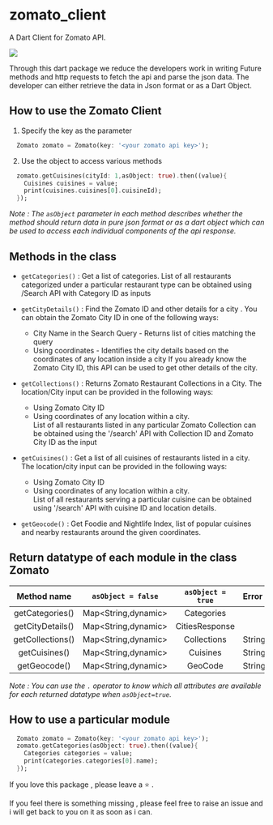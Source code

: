 # zomato_client

A Dart Client for Zomato API.

![](https://github.com/infiniteoverflow/Zomato-Client/blob/main/%20banner.png)

Through this dart package we reduce the developers work in writing Future methods and http requests to fetch the api and parse the json data. The developer can either retrieve the data in Json format or as a Dart Object.

## How to use the Zomato Client

1. Specify the key as the parameter

```dart
  Zomato zomato = Zomato(key: '<your zomato api key>');
```

2. Use the object to access various methods

```dart
  zomato.getCuisines(cityId: 1,asObject: true).then((value){
    Cuisines cuisines = value;
    print(cuisines.cuisines[0].cuisineId);
  });
```

*Note : The `asObject` parameter in each method describes whether the method should return data in pure json format or as a dart object which can be used to access each individual components of the api response.*

## Methods in the class

- `getCategories()` : Get a list of categories. List of all restaurants categorized under a particular restaurant type can be obtained using /Search API with Category ID as inputs

- `getCityDetails()` : Find the Zomato ID and other details for a city . You can obtain the Zomato City ID in one of the following ways:
  - City Name in the Search Query - Returns list of cities matching the query
  - Using coordinates - Identifies the city details based on the coordinates of any location inside a city
If you already know the Zomato City ID, this API can be used to get other details of the city.

-  `getCollections()` : Returns Zomato Restaurant Collections in a City. The location/City input can be provided in the following ways:
    - Using Zomato City ID
    - Using coordinates of any location within a city.   
List of all restaurants listed in any particular Zomato Collection can be obtained using the '/search' API with Collection ID and Zomato City ID as the input
  
- `getCuisines()` : Get a list of all cuisines of restaurants listed in a city. The location/city input can be provided in the following ways:
  - Using Zomato City ID
  - Using coordinates of any location within a city.   
List of all restaurants serving a particular cuisine can be obtained using '/search' API with cuisine ID and location details.

- `getGeocode()` : Get Foodie and Nightlife Index, list of popular cuisines and nearby restaurants around the given coordinates.

## Return datatype of each module in the class Zomato 

Method name | `asObject = false` | `asObject = true`| Error |
:-----------:|:-------------------:|:----------------:|:-------
getCategories() | Map<String,dynamic> | Categories | 
getCityDetails() | Map<String,dynamic> | CitiesResponse | 
getCollections() | Map<String,dynamic> | Collections | String
getCuisines() | Map<String,dynamic> | Cuisines | String
getGeocode() | Map<String,dynamic> | GeoCode | String

*Note : You can use the `.` operator to know which all attributes are available for each returned datatype when `asObject=true`.*

## How to use a particular module

```dart
  Zomato zomato = Zomato(key: '<your zomato api key>');
  zomato.getCategories(asObject: true).then((value){
    Categories categories = value;
    print(categories.categories[0].name);
  });
```

If you love this package , please leave a :star: .

If you feel there is something missing , please feel free to raise an issue and i will get back to you on it as soon as i can.
